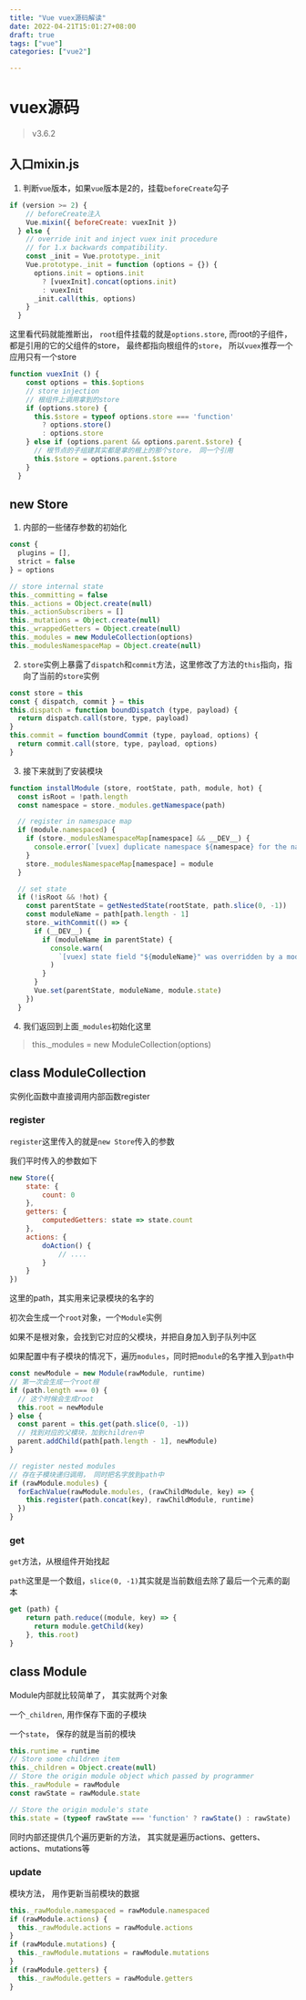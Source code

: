 ```yaml
---
title: "Vue vuex源码解读"
date: 2022-04-21T15:01:27+08:00
draft: true
tags: ["vue"]
categories: ["vue2"]

---
```






# vuex源码



> v3.6.2





## 入口mixin.js



1. 判断`vue`版本，如果`vue`版本是2的，挂载`beforeCreate`勾子

```javascript
if (version >= 2) {
    // beforeCreate注入
    Vue.mixin({ beforeCreate: vuexInit })
  } else {
    // override init and inject vuex init procedure
    // for 1.x backwards compatibility.
    const _init = Vue.prototype._init
    Vue.prototype._init = function (options = {}) {
      options.init = options.init
        ? [vuexInit].concat(options.init)
        : vuexInit
      _init.call(this, options)
    }
  }
```



这里看代码就能推断出， `root`组件挂载的就是`options.store`, 而root的子组件，都是引用的它的父组件的store， 最终都指向根组件的`store`， 所以`vuex`推荐一个应用只有一个store

```javascript
function vuexInit () {
    const options = this.$options
    // store injection
    // 根组件上调用拿到的store
    if (options.store) {
      this.$store = typeof options.store === 'function'
        ? options.store()
        : options.store
    } else if (options.parent && options.parent.$store) {
      // 根节点的子组建其实都是拿的根上的那个store， 同一个引用
      this.$store = options.parent.$store
    }
  }
```



## new Store



1. 内部的一些储存参数的初始化

```javascript
const {
  plugins = [],
  strict = false
} = options

// store internal state
this._committing = false
this._actions = Object.create(null)
this._actionSubscribers = []
this._mutations = Object.create(null)
this._wrappedGetters = Object.create(null)
this._modules = new ModuleCollection(options)
this._modulesNamespaceMap = Object.create(null)
```



2. `store`实例上暴露了`dispatch`和`commit`方法，这里修改了方法的`this`指向，指向了当前的`store`实例

   

```javascript
const store = this
const { dispatch, commit } = this
this.dispatch = function boundDispatch (type, payload) {
  return dispatch.call(store, type, payload)
}
this.commit = function boundCommit (type, payload, options) {
  return commit.call(store, type, payload, options)
}
```



3. 接下来就到了安装模块

```javascript
function installModule (store, rootState, path, module, hot) {
  const isRoot = !path.length
  const namespace = store._modules.getNamespace(path)

  // register in namespace map
  if (module.namespaced) {
    if (store._modulesNamespaceMap[namespace] && __DEV__) {
      console.error(`[vuex] duplicate namespace ${namespace} for the namespaced module ${path.join('/')}`)
    }
    store._modulesNamespaceMap[namespace] = module
  }

  // set state
  if (!isRoot && !hot) {
    const parentState = getNestedState(rootState, path.slice(0, -1))
    const moduleName = path[path.length - 1]
    store._withCommit(() => {
      if (__DEV__) {
        if (moduleName in parentState) {
          console.warn(
            `[vuex] state field "${moduleName}" was overridden by a module with the same name at "${path.join('.')}"`
          )
        }
      }
      Vue.set(parentState, moduleName, module.state)
    })
  }
```



4. 我们返回到上面`_modules`初始化这里

>   this._modules = new ModuleCollection(options)



## class ModuleCollection



实例化函数中直接调用内部函数register



### register



`register`这里传入的就是`new Store`传入的参数

我们平时传入的参数如下

```javascript
new Store({
	state: {
		count: 0
	},
	getters: {
		computedGetters: state => state.count
	},
	actions: {
		doAction() {
			// ....
		}
	}
})
```



这里的path，其实用来记录模块的名字的

初次会生成一个`root`对象，一个`Module`实例

如果不是根对象，会找到它对应的父模块，并把自身加入到子队列中区





如果配置中有子模块的情况下，遍历`modules`，同时把`module`的名字推入到`path`中



```javascript
const newModule = new Module(rawModule, runtime)
// 第一次会生成一个root根
if (path.length === 0) {
  // 这个时候会生成root
  this.root = newModule
} else {
  const parent = this.get(path.slice(0, -1))
  // 找到对应的父模块，加到children中
  parent.addChild(path[path.length - 1], newModule)
}

// register nested modules
// 存在子模块递归调用， 同时把名字放到path中
if (rawModule.modules) {
  forEachValue(rawModule.modules, (rawChildModule, key) => {
    this.register(path.concat(key), rawChildModule, runtime)
  })
}
```



### get



`get`方法，从根组件开始找起

`path`这里是一个数组，`slice(0, -1)`其实就是当前数组去除了最后一个元素的副本



```javascript
get (path) {
    return path.reduce((module, key) => {
      return module.getChild(key)
    }, this.root)
}
```





## class Module



Module内部就比较简单了， 其实就两个对象

一个`_children`, 用作保存下面的子模块

一个`state`， 保存的就是当前的模块



```javascript
this.runtime = runtime
// Store some children item
this._children = Object.create(null)
// Store the origin module object which passed by programmer
this._rawModule = rawModule
const rawState = rawModule.state

// Store the origin module's state
this.state = (typeof rawState === 'function' ? rawState() : rawState) || {}
```



同时内部还提供几个遍历更新的方法， 其实就是遍历actions、getters、actions、mutations等



### update



模块方法， 用作更新当前模块的数据



```javascript
this._rawModule.namespaced = rawModule.namespaced
if (rawModule.actions) {
  this._rawModule.actions = rawModule.actions
}
if (rawModule.mutations) {
  this._rawModule.mutations = rawModule.mutations
}
if (rawModule.getters) {
  this._rawModule.getters = rawModule.getters
}
```

